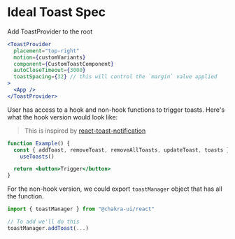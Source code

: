 # Ideal Toast Spec

Add ToastProvider to the root

```jsx
<ToastProvider
  placement="top-right"
  motion={customVariants}
  component={CustomToastComponent}
  autoCloseTimeout={3000}
  toastSpacing={32} // this will control the `margin` value applied
>
  <App />
</ToastProvider>
```

User has access to a hook and non-hook functions to trigger toasts. Here's what
the hook version would look like:

> This is inspired by
> [react-toast-notification](https://github.com/jossmac/react-toast-notifications)

```jsx
function Example() {
  const { addToast, removeToast, removeAllToasts, updateToast, toasts } =
    useToasts()

  return <button>Trigger</button>
}
```

For the non-hook version, we could export `toastManager` object that has all the
function.

```jsx
import { toastManager } from "@chakra-ui/react"

// To add we'll do this
toastManager.addToast(...)
```
